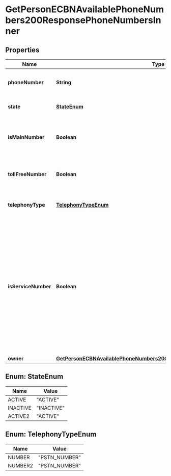 

# GetPersonECBNAvailablePhoneNumbers200ResponsePhoneNumbersInner


## Properties

| Name | Type | Description | Notes |
|------------ | ------------- | ------------- | -------------|
|**phoneNumber** | **String** | A unique identifier for the phone number. |  |
|**state** | [**StateEnum**](#StateEnum) | Phone number&#39;s state. |  |
|**isMainNumber** | **Boolean** | If &#x60;true&#x60;, the phone number is used as a location CLID. |  |
|**tollFreeNumber** | **Boolean** | If &#x60;true&#x60;, the phone number is a toll-free number. |  |
|**telephonyType** | [**TelephonyTypeEnum**](#TelephonyTypeEnum) | The telephony type for the number. |  |
|**isServiceNumber** | **Boolean** | If &#x60;true&#x60;, the phone number is a service number; otherwise, it is a standard number. Service numbers are high-utilization or high-concurrency PSTN phone numbers that are neither mobile nor toll-free. |  |
|**owner** | [**GetPersonECBNAvailablePhoneNumbers200ResponsePhoneNumbersInnerOwner**](GetPersonECBNAvailablePhoneNumbers200ResponsePhoneNumbersInnerOwner.md) |  |  [optional] |



## Enum: StateEnum

| Name | Value |
|---- | -----|
| ACTIVE | &quot;ACTIVE&quot; |
| INACTIVE | &quot;INACTIVE&quot; |
| ACTIVE2 | &quot;ACTIVE&quot; |



## Enum: TelephonyTypeEnum

| Name | Value |
|---- | -----|
| NUMBER | &quot;PSTN_NUMBER&quot; |
| NUMBER2 | &quot;PSTN_NUMBER&quot; |



